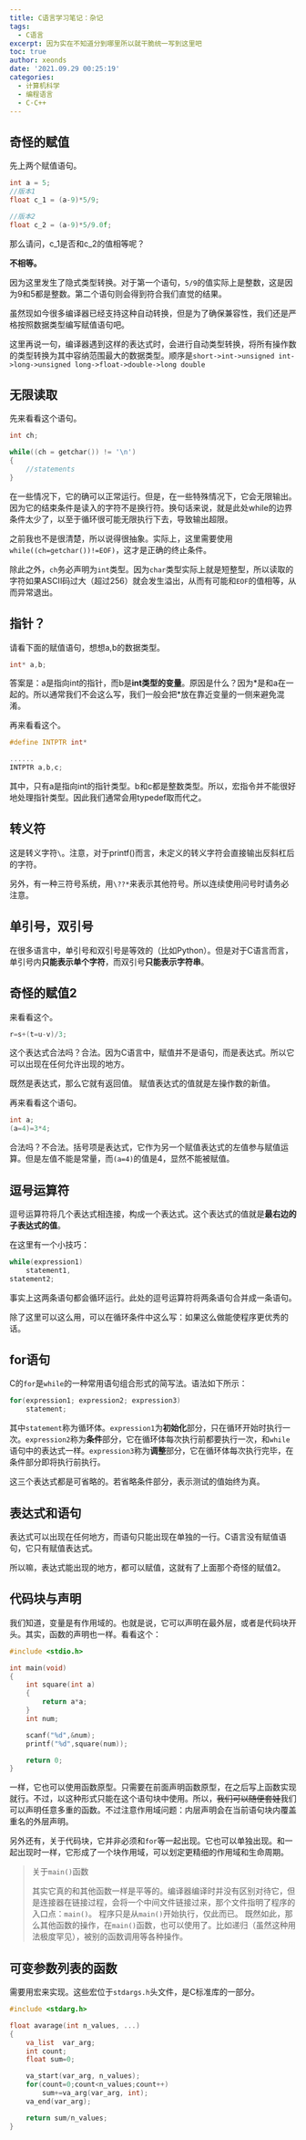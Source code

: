 ```yaml
---
title: C语言学习笔记：杂记
tags:
  - C语言
excerpt: 因为实在不知道分到哪里所以就干脆统一写到这里吧
toc: true
author: xeonds
date: '2021.09.29 00:25:19'
categories:
  - 计算机科学
  - 编程语言
  - C·C++
---
```


## 奇怪的赋值

先上两个赋值语句。

```c
int a = 5;
//版本1
float c_1 = (a-9)*5/9;

//版本2
float c_2 = (a-9)*5/9.0f;
```

那么请问，c_1是否和c_2的值相等呢？

**不相等。**

因为这里发生了隐式类型转换。对于第一个语句，`5/9`的值实际上是整数，这是因为9和5都是整数。第二个语句则会得到符合我们直觉的结果。

虽然现如今很多编译器已经支持这种自动转换，但是为了确保兼容性，我们还是严格按照数据类型编写赋值语句吧。

这里再说一句，编译器遇到这样的表达式时，会进行自动类型转换，将所有操作数的类型转换为其中容纳范围最大的数据类型。顺序是`short->int->unsigned int->long->unsigned long->float->double->long double`

## 无限读取

先来看看这个语句。

```c
int ch;

while((ch = getchar()) != '\n')
{
    //statements
}
```

在一些情况下，它的确可以正常运行。但是，在一些特殊情况下，它会无限输出。因为它的结束条件是读入的字符不是换行符。换句话来说，就是此处while的边界条件太少了，以至于循环很可能无限执行下去，导致输出超限。

之前我也不是很清楚，所以说得很抽象。实际上，这里需要使用`while((ch=getchar())!=EOF)`，这才是正确的终止条件。

除此之外，`ch`务必声明为`int`类型。因为`char`类型实际上就是短整型，所以读取的字符如果ASCII码过大（超过256）就会发生溢出，从而有可能和`EOF`的值相等，从而异常退出。

## 指针？

请看下面的赋值语句，想想a,b的数据类型。

```c
int* a,b;
```

答案是：a是指向int的指针，而b是**int类型的变量**。原因是什么？因为*是和a在一起的。所以通常我们不会这么写，我们一般会把\*放在靠近变量的一侧来避免混淆。

再来看看这个。

```c
#define INTPTR int*

......
INTPTR a,b,c;
```

其中，只有a是指向int的指针类型。b和c都是整数类型。所以，宏指令并不能很好地处理指针类型。因此我们通常会用typedef取而代之。

## 转义符

这是转义字符`\`。注意，对于printf()而言，未定义的转义字符会直接输出反斜杠后的字符。

另外，有一种三符号系统，用`\??*`来表示其他符号。所以连续使用问号时请务必注意。

## 单引号，双引号

在很多语言中，单引号和双引号是等效的（比如Python）。但是对于C语言而言，单引号内**只能表示单个字符**，而双引号**只能表示字符串**。

## 奇怪的赋值2

来看看这个。

```c
r=s+(t=u-v)/3;
```

这个表达式合法吗？合法。因为C语言中，赋值并不是语句，而是表达式。所以它可以出现在任何允许出现的地方。

既然是表达式，那么它就有返回值。 赋值表达式的值就是左操作数的新值。

再来看看这个语句。

```c
int a;
(a=4)=3*4;
```

合法吗？不合法。括号项是表达式，它作为另一个赋值表达式的左值参与赋值运算。但是左值不能是常量，而`(a=4)`的值是4，显然不能被赋值。

## 逗号运算符

逗号运算符将几个表达式相连接，构成一个表达式。这个表达式的值就是**最右边的子表达式的值**。

在这里有一个小技巧：

```c
while(expression1)
    statement1,
statement2;
```

事实上这两条语句都会循环运行。此处的逗号运算符将两条语句合并成一条语句。

除了这里可以这么用，可以在循环条件中这么写：如果这么做能使程序更优秀的话。

## for语句

C的`for`是`while`的一种常用语句组合形式的简写法。语法如下所示：

```c
for(expression1; expression2; expression3)
    statement;
```

其中`statement`称为循环体。`expression1`为**初始化**部分，只在循环开始时执行一次。`expression2`称为**条件**部分，它在循环体每次执行前都要执行一次，和`while`语句中的表达式一样。`expression3`称为**调整**部分，它在循环体每次执行完毕，在条件部分即将执行前执行。

这三个表达式都是可省略的。若省略条件部分，表示测试的值始终为真。

## 表达式和语句

表达式可以出现在任何地方，而语句只能出现在单独的一行。C语言没有赋值语句，它只有赋值表达式。

所以嘛，表达式能出现的地方，都可以赋值，这就有了上面那个奇怪的赋值2。

## 代码块与声明

我们知道，变量是有作用域的。也就是说，它可以声明在最外层，或者是代码块开头。其实，函数的声明也一样。看看这个：

```c
#include <stdio.h>

int main(void)
{
    int square(int a)
    {
        return a*a;
    }
    int num;

    scanf("%d",&num);
    printf("%d",square(num));

    return 0;
}
```

一样，它也可以使用函数原型。只需要在前面声明函数原型，在之后写上函数实现就行。不过，以这种形式只能在这个语句块中使用。所以，~~我们可以随便套娃~~我们可以声明任意多重的函数。不过注意作用域问题：内层声明会在当前语句块内覆盖重名的外层声明。

另外还有，关于代码块，它并非必须和`for`等一起出现。它也可以单独出现。和一起出现时一样，它形成了一个块作用域，可以划定更精细的作用域和生命周期。

>关于`main()`函数
>
>其实它真的和其他函数一样是平等的。编译器编译时并没有区别对待它，但是连接器在链接过程，会将一个中间文件链接过来，那个文件指明了程序的入口点：`main()`。
>程序只是从`main()`开始执行，仅此而已。
>既然如此，那么其他函数的操作，在`main()`函数，也可以使用了。比如递归（虽然这种用法极度罕见），被别的函数调用等各种操作。

## 可变参数列表的函数

需要用宏来实现。这些宏位于`stdargs.h`头文件，是C标准库的一部分。

```c
#include <stdarg.h>

float avarage(int n_values, ...)
{
    va_list  var_arg;
    int count;
    float sum=0;

    va_start(var_arg, n_values);
    for(count=0;count<n_values;count++)
        sum+=va_arg(var_arg, int);
    va_end(var_arg);

    return sum/n_values;
}
```
